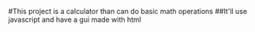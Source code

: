 #This project is a calculator than can do basic math operations
##It'll use javascript and have a gui made with html

